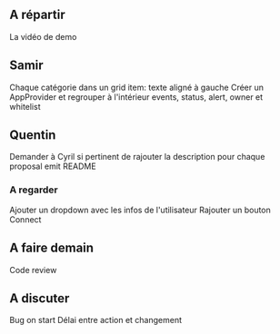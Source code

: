 ## A répartir

La vidéo de demo

## Samir

Chaque catégorie dans un grid item: texte aligné à gauche
Créer un AppProvider et regrouper à l'intérieur events, status, alert, owner et whitelist

## Quentin

Demander à Cyril si pertinent de rajouter la description pour chaque proposal emit
README

### A regarder

Ajouter un dropdown avec les infos de l'utilisateur
Rajouter un bouton Connect

## A faire demain

Code review

## A discuter

Bug on start
Délai entre action et changement
